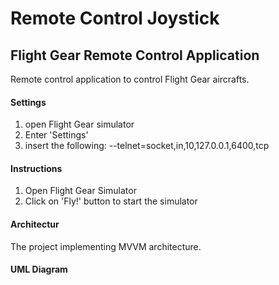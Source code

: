 # Remote Control Joystick
## Flight Gear Remote Control Application

Remote control application to control Flight Gear aircrafts.


#### Settings
1. open Flight Gear simulator
2. Enter 'Settings'
3. insert the following: --telnet=socket,in,10,127.0.0.1,6400,tcp

#### Instructions
1. Open Flight Gear Simulator
2. Click on 'Fly!' button to start the simulator


#### Architectur
The project implementing MVVM architecture.

#### UML Diagram
